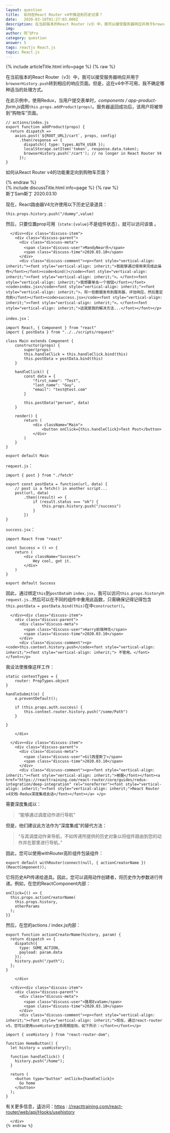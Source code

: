 ```yaml
---
layout: question
title:  如何在React Router v4中推送到历史记录？
date:   2020-03-10T01:27:03.000Z
description: 在当前版本的React Router（v3）中，我可以接受服务器响应并用于browserHistory.push转到相应的响应页面。但是，这在v4中不可用...
img: 
author: 阿飞Pro
category: question
answer: 5
tags: reactjs React.js
topic: React.js
---
```

<div class="article-root">
  <div class="article">
    {% include articleTitle.html info=page %}
    {% raw %}
    <div class="article-content"><p><font style="vertical-align: inherit;"><font style="vertical-align: inherit;">在当前版本的React Router（v3）中，我可以接受服务器响应并用于</font></font><code>browserHistory.push</code><font style="vertical-align: inherit;"><font style="vertical-align: inherit;">转到相应的响应页面。</font><font style="vertical-align: inherit;">但是，这在v4中不可用，我不确定哪种适当的处理方式。</font></font></p>

<p><font style="vertical-align: inherit;"><font style="vertical-align: inherit;">在此示例中，使用Redux，</font><font style="vertical-align: inherit;">当用户提交表单时</font><font style="vertical-align: inherit;">，</font></font><em><font style="vertical-align: inherit;"><font style="vertical-align: inherit;">components / app-product-form.js</font></font></em><font style="vertical-align: inherit;"><font style="vertical-align: inherit;">调用</font></font><code>this.props.addProduct(props)</code><font style="vertical-align: inherit;"><font style="vertical-align: inherit;">。</font><font style="vertical-align: inherit;">服务器返回成功后，该用户将被带到“购物车”页面。</font></font></p>

<pre><code>// actions/index.js<font></font>
export function addProduct(props) {<font></font>
  return dispatch =&gt;<font></font>
    axios.post(`${ROOT_URL}/cart`, props, config)<font></font>
      .then(response =&gt; {<font></font>
        dispatch({ type: types.AUTH_USER });<font></font>
        localStorage.setItem('token', response.data.token);<font></font>
        browserHistory.push('/cart'); // no longer in React Router V4<font></font>
      });<font></font>
}<font></font>
</code></pre>

<p><font style="vertical-align: inherit;"><font style="vertical-align: inherit;">如何从React Router v4的功能重定向到购物车页面？</font></font></p></div>
    {% endraw %}
  </div>

  <div class="discuss-wrapper">
    {% include discussTitle.html info=page %}
    {% raw %}
    <div class="discuss-item">
        <div class="discuss-parent">
          <div class="discuss-meta">
            <span class="discuss-user">斯丁Sam斯丁</span>
            <span class="discuss-time">2020.03.10</span>
          </div>
          <div class="discuss-comment"><p><font style="vertical-align: inherit;"><font style="vertical-align: inherit;">现在，React路由器V4允许使用以下历史记录道具：</font></font></p>

<pre><code>this.props.history.push("/dummy",value)
</code></pre>

<p><font style="vertical-align: inherit;"><font style="vertical-align: inherit;">然后，只要位置prop可用（</font></font><code>state:{value}</code><font style="vertical-align: inherit;"><font style="vertical-align: inherit;">不是组件状态），</font><font style="vertical-align: inherit;">就可以访问该值 
 </font><font style="vertical-align: inherit;">。</font></font></p></div>
        </div>
        
      </div><div class="discuss-item">
        <div class="discuss-parent">
          <div class="discuss-meta">
            <span class="discuss-user">MandyNear乐</span>
            <span class="discuss-time">2020.03.10</span>
          </div>
          <div class="discuss-comment"><p><font style="vertical-align: inherit;"><font style="vertical-align: inherit;">我能够通过使用来完成此操作</font></font><code>bind()</code><font style="vertical-align: inherit;"><font style="vertical-align: inherit;">。</font><font style="vertical-align: inherit;">我想要单击一个按钮</font></font><code>index.jsx</code><font style="vertical-align: inherit;"><font style="vertical-align: inherit;">，将一些数据发布到服务器，评估响应，然后重定向到</font></font><code>success.jsx</code><font style="vertical-align: inherit;"><font style="vertical-align: inherit;">。</font><font style="vertical-align: inherit;">这就是我的解决方法...</font></font></p>

<p><code>index.jsx</code><font style="vertical-align: inherit;"><font style="vertical-align: inherit;">：</font></font></p>

<pre><code>import React, { Component } from "react"<font></font>
import { postData } from "../../scripts/request"<font></font>
<font></font>
class Main extends Component {<font></font>
    constructor(props) {<font></font>
        super(props)<font></font>
        this.handleClick = this.handleClick.bind(this)<font></font>
        this.postData = postData.bind(this)<font></font>
    }<font></font>
<font></font>
    handleClick() {<font></font>
        const data = {<font></font>
            "first_name": "Test",<font></font>
            "last_name": "Guy",<font></font>
            "email": "test@test.com"<font></font>
        }<font></font>
<font></font>
        this.postData("person", data)<font></font>
    }<font></font>
<font></font>
    render() {<font></font>
        return (<font></font>
            &lt;div className="Main"&gt;<font></font>
                &lt;button onClick={this.handleClick}&gt;Test Post&lt;/button&gt;<font></font>
            &lt;/div&gt;<font></font>
        )<font></font>
    }<font></font>
}<font></font>
<font></font>
export default Main<font></font>
</code></pre>

<p><code>request.js</code><font style="vertical-align: inherit;"><font style="vertical-align: inherit;">：</font></font></p>

<pre><code>import { post } from "./fetch"<font></font>
<font></font>
export const postData = function(url, data) {<font></font>
    // post is a fetch() in another script...<font></font>
    post(url, data)<font></font>
        .then((result) =&gt; {<font></font>
            if (result.status === "ok") {<font></font>
                this.props.history.push("/success")<font></font>
            }<font></font>
        })<font></font>
}<font></font>
</code></pre>

<p><code>success.jsx</code><font style="vertical-align: inherit;"><font style="vertical-align: inherit;">：</font></font></p>

<pre><code>import React from "react"<font></font>
<font></font>
const Success = () =&gt; {<font></font>
    return (<font></font>
        &lt;div className="Success"&gt;<font></font>
            Hey cool, got it.<font></font>
        &lt;/div&gt;<font></font>
    )<font></font>
}<font></font>
<font></font>
export default Success<font></font>
</code></pre>

<p><font style="vertical-align: inherit;"><font style="vertical-align: inherit;">因此，通过绑定</font></font><code>this</code><font style="vertical-align: inherit;"><font style="vertical-align: inherit;">到</font></font><code>postData</code><font style="vertical-align: inherit;"><font style="vertical-align: inherit;">in </font></font><code>index.jsx</code><font style="vertical-align: inherit;"><font style="vertical-align: inherit;">，我可以访问</font></font><code>this.props.history</code><font style="vertical-align: inherit;"><font style="vertical-align: inherit;">in </font></font><code>request.js</code><font style="vertical-align: inherit;"><font style="vertical-align: inherit;">...然后可以在不同的组件中重用此函数，只需确保记得记得包含</font></font><code>this.postData = postData.bind(this)</code><font style="vertical-align: inherit;"><font style="vertical-align: inherit;">在中</font></font><code>constructor()</code><font style="vertical-align: inherit;"><font style="vertical-align: inherit;">。</font></font></p></div>
        </div>
        
      </div><div class="discuss-item">
        <div class="discuss-parent">
          <div class="discuss-meta">
            <span class="discuss-user">Harry前端神无</span>
            <span class="discuss-time">2020.03.10</span>
          </div>
          <div class="discuss-comment"><p><code>this.context.history.push</code><font style="vertical-align: inherit;"><font style="vertical-align: inherit;"> 不管用。</font></font></p>

<p><font style="vertical-align: inherit;"><font style="vertical-align: inherit;">我设法使推像这样工作：</font></font></p>

<pre><code>static contextTypes = {<font></font>
    router: PropTypes.object<font></font>
}<font></font>
<font></font>
handleSubmit(e) {<font></font>
    e.preventDefault();<font></font>
<font></font>
    if (this.props.auth.success) {<font></font>
        this.context.router.history.push("/some/Path")<font></font>
    }<font></font>
<font></font>
}<font></font>
</code></pre></div>
        </div>
        
      </div><div class="discuss-item">
        <div class="discuss-parent">
          <div class="discuss-meta">
            <span class="discuss-user">Gil西里斯丁</span>
            <span class="discuss-time">2020.03.10</span>
          </div>
          <div class="discuss-comment"><p><font style="vertical-align: inherit;"><font style="vertical-align: inherit;">根据</font></font><a href="https://reacttraining.com/react-router/core/guides/redux-integration/deep-integration" rel="noreferrer"><font style="vertical-align: inherit;"><font style="vertical-align: inherit;">React Router v4文档-Redux深度集成会话</font></font></a> </p>

<p><font style="vertical-align: inherit;"><font style="vertical-align: inherit;">需要深度集成以： </font></font></p>

<blockquote>
  <p><font style="vertical-align: inherit;"><font style="vertical-align: inherit;">“能够通过调度动作进行导航”</font></font></p>
</blockquote>

<p><font style="vertical-align: inherit;"><font style="vertical-align: inherit;">但是，他们建议此方法作为“深度集成”的替代方法：</font></font></p>

<blockquote>
  <p><font style="vertical-align: inherit;"><font style="vertical-align: inherit;">“与其调度动作来导航，不如传递所提供的历史对象以将组件路由到您的动作并在那里进行导航。”</font></font></p>
</blockquote>

<p><font style="vertical-align: inherit;"><font style="vertical-align: inherit;">因此，您可以使用withRouter高阶组件包装组件：</font></font></p>

<p><code>export default withRouter(connect(null, { actionCreatorName })(ReactComponent));</code></p>

<p><font style="vertical-align: inherit;"><font style="vertical-align: inherit;">它将历史API传递给道具。</font><font style="vertical-align: inherit;">因此，您可以调用动作创建者，将历史作为参数进行传递。</font><font style="vertical-align: inherit;">例如，在您的ReactComponent内部：</font></font></p>

<pre><code>onClick={() =&gt; {<font></font>
  this.props.actionCreatorName(<font></font>
    this.props.history,<font></font>
    otherParams<font></font>
  );<font></font>
}}<font></font>
</code></pre>

<p><font style="vertical-align: inherit;"><font style="vertical-align: inherit;">然后，在您的actions / index.js内部：</font></font></p>

<pre><code>export function actionCreatorName(history, param) {<font></font>
  return dispatch =&gt; {<font></font>
    dispatch({<font></font>
      type: SOME_ACTION,<font></font>
      payload: param.data<font></font>
    });<font></font>
    history.push("/path");<font></font>
  };<font></font>
}<font></font>
</code></pre></div>
        </div>
        
      </div><div class="discuss-item">
        <div class="discuss-parent">
          <div class="discuss-meta">
            <span class="discuss-user">路易EvaSam</span>
            <span class="discuss-time">2020.03.10</span>
          </div>
          <div class="discuss-comment"><p><font style="vertical-align: inherit;"><font style="vertical-align: inherit;">现在，通过react-router v5，您可以使用useHistory生命周期挂钩，如下所示：</font></font></p>

<pre><code>import { useHistory } from "react-router-dom";<font></font>
<font></font>
function HomeButton() {<font></font>
  let history = useHistory();<font></font>
<font></font>
  function handleClick() {<font></font>
    history.push("/home");<font></font>
  }<font></font>
<font></font>
  return (<font></font>
    &lt;button type="button" onClick={handleClick}&gt;<font></font>
      Go home<font></font>
    &lt;/button&gt;<font></font>
  );<font></font>
}<font></font>
</code></pre>

<p><font style="vertical-align: inherit;"><font style="vertical-align: inherit;">有关更多信息，</font><a href="https://reacttraining.com/react-router/web/api/Hooks/usehistory" rel="noreferrer"><font style="vertical-align: inherit;">请</font></a><font style="vertical-align: inherit;">访问：</font><a href="https://reacttraining.com/react-router/web/api/Hooks/usehistory" rel="noreferrer"><font style="vertical-align: inherit;">https</font></a><font style="vertical-align: inherit;"> : </font></font><a href="https://reacttraining.com/react-router/web/api/Hooks/usehistory" rel="noreferrer"><font style="vertical-align: inherit;"><font style="vertical-align: inherit;">//reacttraining.com/react-router/web/api/Hooks/usehistory</font></font></a></p></div>
        </div>
        
      </div>
    {% endraw %}
  </div>
<div>
